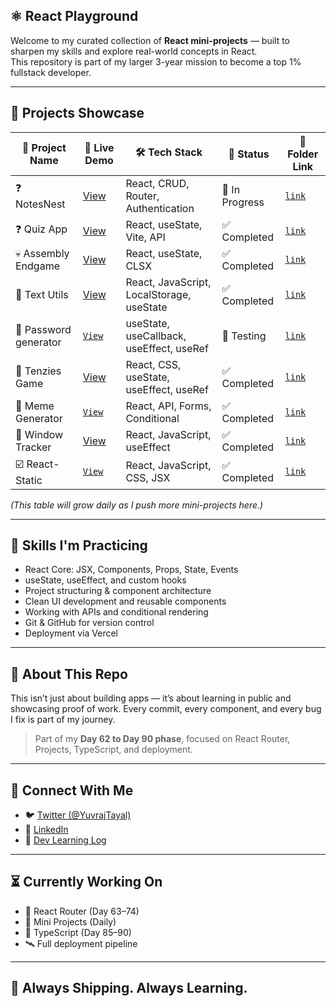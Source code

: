 ## ⚛️ React Playground

Welcome to my curated collection of **React mini-projects** — built to sharpen my skills and explore real-world concepts in React.  
This repository is part of my larger 3-year mission to become a top 1% fullstack developer.

---
## 🚀 Projects Showcase

| 📁 Project Name | 🔗 Live Demo | 🛠️ Tech Stack | 📌 Status |📁 Folder Link |
|----------------|--------------|----------------|------------|------------|
| ❓ NotesNest| [View](https://notesnest-six.vercel.app/)  | React, CRUD, Router, Authentication| 🚧 In Progress | [`link`](./NotesNest/) |
| ❓ Quiz App| [View](https://quiz-app-eta-navy.vercel.app/)  | React, useState, Vite, API| ✅ Completed | [`link`](./quiz-app) |
| 💀 Assembly Endgame| [View](https://assembly-endgame-theta.vercel.app/)  | React, useState, CLSX | ✅ Completed | [`link`](./assembly-endgame) |
| 📃 Text Utils | [View](https://front-end-projects-theta.vercel.app/) | React, JavaScript, LocalStorage, useState | ✅ Completed | [`link`](./text-utils) |
| 🔑 Password generator | [`View`](https://password-generator-kappa-blond.vercel.app/) |  useState, useCallback, useEffect, useRef  | 🧪 Testing |[`link`](./password-generator) |
| 🎲 Tenzies Game | [View](https://tenzies-game-steel.vercel.app/) | React, CSS, useState, useEffect, useRef | ✅ Completed | [`link`](./tenzies-game) |
| 💬 Meme Generator | [`View`](https://meme-generator-smoky-phi.vercel.app/) | React, API, Forms, Conditional | ✅ Completed | [`link`](./meme-generator) |
| 📏 Window Tracker | [View](https://window-width.vercel.app/) | React, JavaScript, useEffect | ✅ Completed | [`link`](./window-width) |
| ☑️ React-Static | [`View`](https://react-static-lovat.vercel.app/) | React, JavaScript, CSS, JSX | ✅ Completed | [`link`](./react-static) | 

_(This table will grow daily as I push more mini-projects here.)_
<!-- 🧪 Testing
🚧 In Progress -->
---

## 🧠 Skills I'm Practicing

- React Core: JSX, Components, Props, State, Events
- useState, useEffect, and custom hooks
- Project structuring & component architecture
- Clean UI development and reusable components
- Working with APIs and conditional rendering
- Git & GitHub for version control
- Deployment via Vercel

---

## 📌 About This Repo

This isn’t just about building apps — it’s about learning in public and showcasing proof of work. Every commit, every component, and every bug I fix is part of my journey.

> Part of my **Day 62 to Day 90 phase**, focused on React Router, Projects, TypeScript, and deployment.

---

## 🧵 Connect With Me

- 🐦 [Twitter (@YuvrajTayal)](https://x.com/YuvrajTayal)
- 💼 [LinkedIn](https://www.linkedin.com/in/yuvraj-tayal-7a3a48356/)
- 📓 [Dev Learning Log](https://github.com/YuvrajTayal1202/dev-learning-journey)

---

## ⏳ Currently Working On

- 🧩 React Router (Day 63–74)
- 🔨 Mini Projects (Daily)
- 🧠 TypeScript (Day 85–90)
- 🛰️ Full deployment pipeline

---

## 🏁 Always Shipping. Always Learning.

